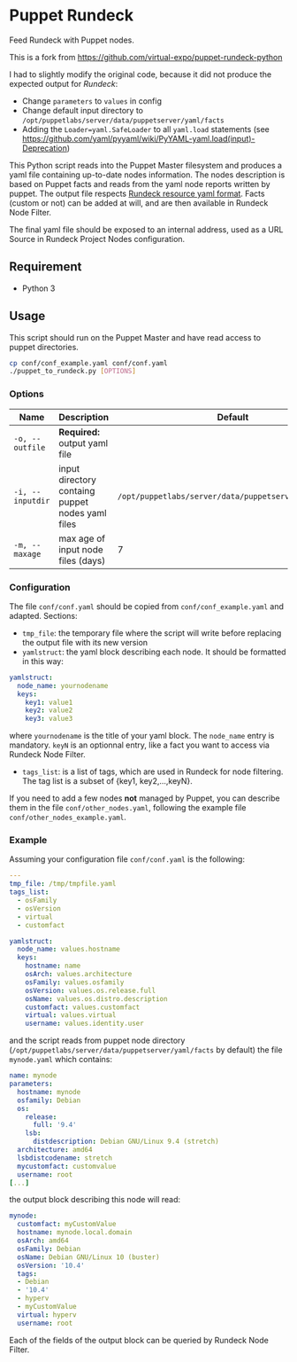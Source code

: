 # Puppet Rundeck

Feed Rundeck with Puppet nodes.

This is a fork from https://github.com/virtual-expo/puppet-rundeck-python

I had to slightly modify the original code, because it did not produce the expected output for *Rundeck*:

- Change `parameters` to `values` in config
- Change default input directory to `/opt/puppetlabs/server/data/puppetserver/yaml/facts`
- Adding the `Loader=yaml.SafeLoader` to all `yaml.load` statements (see https://github.com/yaml/pyyaml/wiki/PyYAML-yaml.load(input)-Deprecation)


This Python script reads into the Puppet Master filesystem and produces a yaml file containing up-to-date nodes information. The nodes description is based on Puppet facts and reads from the yaml node reports written by puppet. The output file respects [Rundeck resource yaml format](http://rundeck.org/docs/man5/resource-yaml.html). Facts (custom or not) can be added at will, and are then available in Rundeck Node Filter.

The final yaml file should be exposed to an internal address, used as a URL Source in Rundeck Project Nodes configuration.


## Requirement
* Python 3

## Usage
This script should run on the Puppet Master and have read access to puppet directories.

```bash
cp conf/conf_example.yaml conf/conf.yaml
./puppet_to_rundeck.py [OPTIONS]
```

### Options

Name | Description | Default
--- | --- | ---
`-o, --outfile` | **Required:** output yaml file |
`-i, --inputdir` | input directory containg puppet nodes yaml files | `/opt/puppetlabs/server/data/puppetserver/yaml/facts`
`-m, --maxage` | max age of input node files (days) | 7


### Configuration

The file `conf/conf.yaml` should be copied from `conf/conf_example.yaml` and adapted. Sections:

* `tmp_file`: the temporary file where the script will write before replacing the output file with its new version
* `yamlstruct`: the yaml block describing each node. It should be formatted in this way:
```yaml
yamlstruct:
  node_name: yournodename
  keys:
    key1: value1
    key2: value2
    key3: value3
```
where `yournodename` is the title of your yaml block. The `node_name` entry is mandatory.
`keyN` is an optionnal entry, like a fact you want to access via Rundeck Node Filter.
* `tags_list`: is a list of tags, which are used in Rundeck for node filtering. The tag list is a subset of {key1, key2,...,keyN}.

If you need to add a few nodes **not** managed by Puppet, you can describe them in the file `conf/other_nodes.yaml`, following the example file `conf/other_nodes_example.yaml`.


### Example

Assuming your configuration file `conf/conf.yaml` is the following:
```yaml
---
tmp_file: /tmp/tmpfile.yaml
tags_list:
  - osFamily
  - osVersion
  - virtual
  - customfact

yamlstruct:
  node_name: values.hostname
  keys:
    hostname: name
    osArch: values.architecture
    osFamily: values.osfamily
    osVersion: values.os.release.full
    osName: values.os.distro.description
    customfact: values.customfact
    virtual: values.virtual
    username: values.identity.user
```

and the script reads from puppet node directory (`/opt/puppetlabs/server/data/puppetserver/yaml/facts` by default) the file `mynode.yaml` which contains:
```yaml
name: mynode
parameters:
  hostname: mynode
  osfamily: Debian
  os:
    release:
      full: '9.4'
    lsb:
      distdescription: Debian GNU/Linux 9.4 (stretch)
  architecture: amd64
  lsbdistcodename: stretch
  mycustomfact: customvalue
  username: root
[...]
```

the output block describing this node will read:
```yaml
mynode:
  customfact: myCustomValue
  hostname: mynode.local.domain
  osArch: amd64
  osFamily: Debian
  osName: Debian GNU/Linux 10 (buster)
  osVersion: '10.4'
  tags:
  - Debian
  - '10.4'
  - hyperv
  - myCustomValue
  virtual: hyperv
  username: root
```

Each of the fields of the output block can be queried by Rundeck Node Filter.
